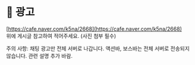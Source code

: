 # 📢 광고

[https://cafe.naver.com/k5na/2668](https://cafe.naver.com/k5na/2668) \
위에 게시글 참고하여 적어주세요. (사진 첨부 필수)





주의 사항: 채팅 광고만 전체 서버로 나갑니다. 액션바, 보스바는 전체 서버로 전송되지 않습니다. 관련 설명 추가 바람.
